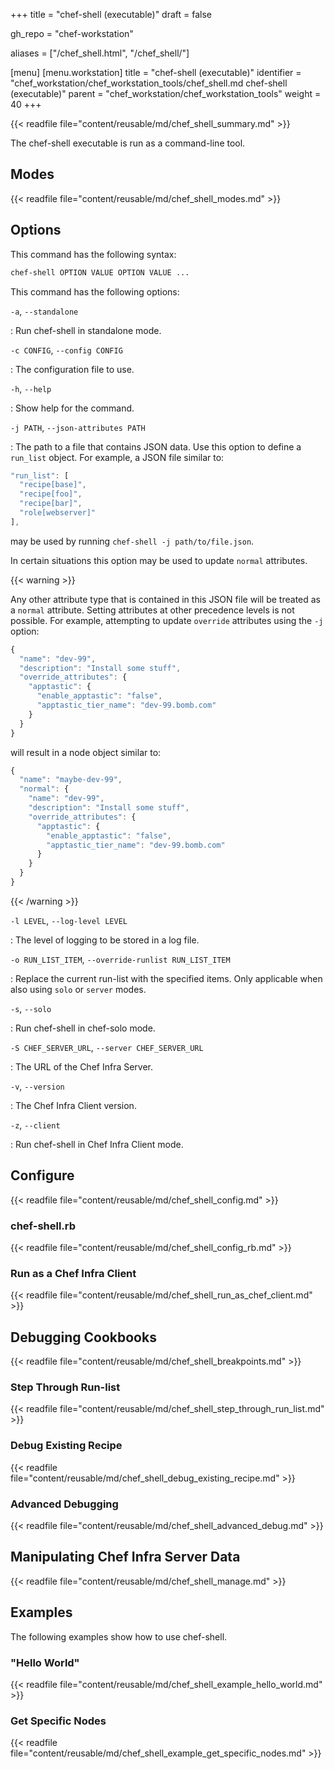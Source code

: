 +++
title = "chef-shell (executable)"
draft = false

gh_repo = "chef-workstation"

aliases = ["/chef_shell.html", "/chef_shell/"]

[menu]
  [menu.workstation]
    title = "chef-shell (executable)"
    identifier = "chef_workstation/chef_workstation_tools/chef_shell.md chef-shell (executable)"
    parent = "chef_workstation/chef_workstation_tools"
    weight = 40
+++
<!-- markdownlint-disable-file MD024 -->

{{< readfile file="content/reusable/md/chef_shell_summary.md" >}}

The chef-shell executable is run as a command-line tool.

## Modes

{{< readfile file="content/reusable/md/chef_shell_modes.md" >}}

## Options

This command has the following syntax:

``` bash
chef-shell OPTION VALUE OPTION VALUE ...
```

This command has the following options:

`-a`, `--standalone`

: Run chef-shell in standalone mode.

`-c CONFIG`, `--config CONFIG`

: The configuration file to use.

`-h`, `--help`

: Show help for the command.

`-j PATH`, `--json-attributes PATH`

: The path to a file that contains JSON data. Use this option to define a `run_list` object. For example, a JSON file similar to:

  ``` javascript
  "run_list": [
    "recipe[base]",
    "recipe[foo]",
    "recipe[bar]",
    "role[webserver]"
  ],
  ```

  may be used by running `chef-shell -j path/to/file.json`.

  In certain situations this option may be used to update `normal` attributes.

  {{< warning >}}

  Any other attribute type that is contained in this JSON file will be
  treated as a `normal` attribute. Setting attributes at other precedence
  levels is not possible. For example, attempting to update `override`
  attributes using the `-j` option:

  ```javascript
  {
    "name": "dev-99",
    "description": "Install some stuff",
    "override_attributes": {
      "apptastic": {
        "enable_apptastic": "false",
        "apptastic_tier_name": "dev-99.bomb.com"
      }
    }
  }
  ```

  will result in a node object similar to:

  ```javascript
  {
    "name": "maybe-dev-99",
    "normal": {
      "name": "dev-99",
      "description": "Install some stuff",
      "override_attributes": {
        "apptastic": {
          "enable_apptastic": "false",
          "apptastic_tier_name": "dev-99.bomb.com"
        }
      }
    }
  }
  ```

  {{< /warning >}}

`-l LEVEL`, `--log-level LEVEL`

: The level of logging to be stored in a log file.

`-o RUN_LIST_ITEM`, `--override-runlist RUN_LIST_ITEM`

: Replace the current run-list with the specified items. Only applicable when also using `solo` or `server` modes.

`-s`, `--solo`

: Run chef-shell in chef-solo mode.

`-S CHEF_SERVER_URL`, `--server CHEF_SERVER_URL`

: The URL of the Chef Infra Server.

`-v`, `--version`

: The Chef Infra Client version.

`-z`, `--client`

: Run chef-shell in Chef Infra Client mode.

## Configure

{{< readfile file="content/reusable/md/chef_shell_config.md" >}}

### chef-shell.rb

{{< readfile file="content/reusable/md/chef_shell_config_rb.md" >}}

### Run as a Chef Infra Client

{{< readfile file="content/reusable/md/chef_shell_run_as_chef_client.md" >}}

## Debugging Cookbooks

{{< readfile file="content/reusable/md/chef_shell_breakpoints.md" >}}

### Step Through Run-list

{{< readfile file="content/reusable/md/chef_shell_step_through_run_list.md" >}}

### Debug Existing Recipe

{{< readfile file="content/reusable/md/chef_shell_debug_existing_recipe.md" >}}

### Advanced Debugging

{{< readfile file="content/reusable/md/chef_shell_advanced_debug.md" >}}

## Manipulating Chef Infra Server Data

{{< readfile file="content/reusable/md/chef_shell_manage.md" >}}

## Examples

The following examples show how to use chef-shell.

### "Hello World"

{{< readfile file="content/reusable/md/chef_shell_example_hello_world.md" >}}

### Get Specific Nodes

{{< readfile file="content/reusable/md/chef_shell_example_get_specific_nodes.md" >}}
